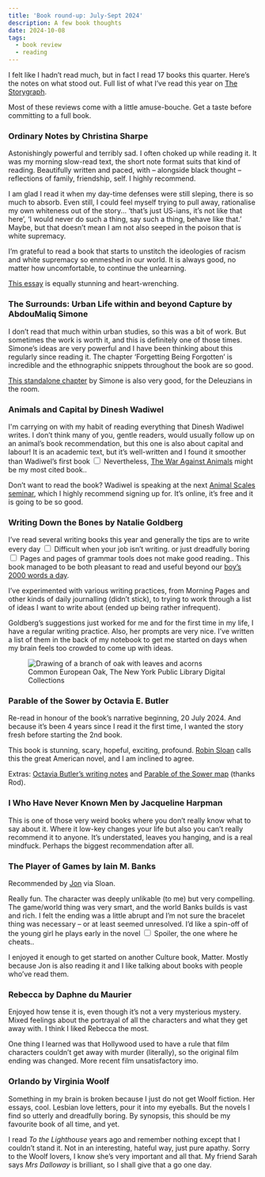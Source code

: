 ```yaml
---
title: 'Book round-up: July-Sept 2024'
description: A few book thoughts   
date: 2024-10-08
tags:
  - book review 
  - reading
---
```


I felt like I hadn’t read much, but in fact I read 17 books this quarter. Here’s the notes on what stood out. Full list of what I’ve read this year on [The Storygraph](https://app.thestorygraph.com/books-read/soniaturcotte?year=2024).

Most of these reviews come with a little amuse-bouche. Get a taste before committing to a full book. 

### Ordinary Notes by Christina Sharpe

Astonishingly powerful and terribly sad. I often choked up while reading it. It was my morning slow-read text, the short note format suits that kind of reading. Beautifully written and paced, with – alongside black thought – reflections of family, friendship, self. I highly recommend. 

I am glad I read it when my day-time defenses were still sleping, there is so much to absorb. Even still, I could feel myself trying to pull away, rationalise my own whiteness out of the story... ‘that’s just US-ians, it’s not like that here’, ‘I would never do such a thing, say such a thing, behave like that.’ Maybe, but that doesn’t mean I am not also seeped in the poison that is white supremacy. 

I’m grateful to read a book that starts to unstitch the ideologies of racism and white supremacy so enmeshed in our world. It is always good, no matter how uncomfortable, to continue the unlearning. 

[This essay](https://yalereview.org/article/christina-sharpe-shapes-of-grief) is equally stunning and heart-wrenching.

### The Surrounds: Urban Life within and beyond Capture by AbdouMaliq Simone

I don’t read that much within urban studies, so this was a bit of work. But sometimes the work is worth it, and this is definitely one of those times. Simone’s ideas are very powerful and I have been thinking about this regularly since reading it. The chapter ‘Forgetting Being Forgotten’ is incredible and the ethnographic snippets throughout the book are so good.

[This standalone chapter](https://www.academia.edu/23519996/Sociability_and_Endurance_in_Jakarta) by Simone is also very good, for the Deleuzians in the room. 

### Animals and Capital by Dinesh Wadiwel

I'm carrying on with my habit of reading everything that Dinesh Wadiwel writes. I don’t think many of you, gentle readers, would usually follow up on an animal’s book recommendation, but this one is also about capital and labour! It is an academic text, but it’s well-written and I found it smoother than Wadiwel’s first book<label for="sn-wadiwel" class="margin-toggle sidenote-number"></label>
  <input type="checkbox" id="sn-wadiwel" class="margin-toggle"/>
  <span class="sidenote">Nevertheless, [The War Against Animals](https://brill.com/display/title/32110) might be my most cited book.</span>. 

Don’t want to read the book? Wadiwel is speaking at the next [Animal Scales seminar](https://www.eventbrite.co.uk/e/scales-multiple-tickets-1027883425997), which I highly recommend signing up for. It’s online, it’s free and it is going to be so good. 

### Writing Down the Bones by Natalie Goldberg

I’ve read several writing books this year and generally the tips are to write every day<label for="sn-write-everyday" class="margin-toggle sidenote-number"></label>
  <input type="checkbox" id="sn-write-everyday" class="margin-toggle"/>
  <span class="sidenote">Difficult when your job isn’t writing.</span> 
or just dreadfully boring<label for="sn-boring-tips" class="margin-toggle sidenote-number"></label>
  <input type="checkbox" id="sn-boring-tips" class="margin-toggle"/>
  <span class="sidenote">Pages and pages of grammar tools does not make good reading.</span>. This book managed to be both pleasant to read and useful beyond our [boy’s 2000 words a day](book-roundup-jan-march-2024). 

I’ve experimented with various writing practices, from Morning Pages and other kinds of daily journalling (didn’t stick), to trying to work through a list of ideas I want to write about (ended up being rather infrequent). 

Goldberg’s suggestions just worked for me and for the first time in my life, I have a regular writing practice. Also, her prompts are very nice. I’ve written a list of them in the back of my notebook to get me started on days when my brain feels too crowded to come up with ideas.

<figure>
  <img src="https://images.nypl.org/index.php?id=1263333&t=w" alt="Drawing of a branch of oak with leaves and acorns">
  <figcaption class="small-text">Common European Oak, The New York Public Library Digital Collections</figcaption>
</figure>

### Parable of the Sower by Octavia E. Butler

Re-read in honour of the book’s narrative beginning, 20 July 2024. And because it’s been 4 years since I read it the first time, I wanted the story fresh before starting the 2nd book. 

This book is stunning, scary, hopeful, exciting, profound. [Robin Sloan](https://bookriot.com/listen/transcript-samantha-irby-and-robin-sloan-podcast-interview/) calls this the great American novel, and I am inclined to agree.

Extras: [Octavia Butler’s writing notes](https://www.are.na/tiril-haug-johne/octavia-butler-s-notes) and [Parable of the Sower map](https://uploads.knightlab.com/storymapjs/17d4e3ebc9ba6280b11694156ede825d/parable-of-the-sower-section-01-02/index.html) (thanks Rod). 

### I Who Have Never Known Men by Jacqueline Harpman

This is one of those very weird books where you don’t really know what to say about it. Where it low-key changes your life but also you can’t really recommend it to anyone. It’s understated, leaves you hanging, and is a real mindfuck. Perhaps the biggest recommendation after all. 

### The Player of Games by Iain M. Banks

Recommended by [Jon](https://jonheslop.com/) via Sloan. 

Really fun. The character was deeply unlikable (to me) but very compelling. The game/world thing was very smart, and the world Banks builds is vast and rich. I felt the ending was a little abrupt and I’m not sure the bracelet thing was necessary – or at least seemed unresolved.  I’d like a spin-off of the young girl he plays early in the novel<label for="sn-banks-spoiler" class="margin-toggle sidenote-number"></label>
  <input type="checkbox" id="sn-banks-spoiler" class="margin-toggle"/>
  <span class="sidenote">Spoiler, the one where he cheats.</span>. 

I enjoyed it enough to get started on another Culture book, Matter. Mostly because Jon is also reading it and I like talking about books with people who’ve read them.

### Rebecca by Daphne du Maurier

Enjoyed how tense it is, even though it’s not a very mysterious mystery. Mixed feelings about the portrayal of all the characters and what they get away with. I think I liked Rebecca the most.

One thing I learned was that Hollywood used to have a rule that film characters couldn’t get away with murder (literally), so the original film ending was changed. More recent film unsatisfactory imo. 

### Orlando by Virginia Woolf

Something in my brain is broken because I just do not get Woolf fiction. Her essays, cool. Lesbian love letters, pour it into my eyeballs. But the novels I find so utterly and dreadfully boring. By synopsis, this should be my favourite book of all time, and yet. 

I read *To the Lighthouse* years ago and remember nothing except that I couldn’t stand it. Not in an interesting, hateful way, just pure apathy. Sorry to the Woolf lovers, I know she’s very important and all that. My friend Sarah says *Mrs Dalloway* is brilliant, so I shall give that a go one day.

